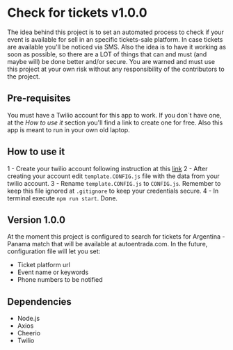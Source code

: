 # Check for tickets v1.0.0

The idea behind this project is to set an automated process to check if your event is available for sell in an specific tickets-sale platform. In case tickets are available you'll be noticed via SMS. Also the idea is to have it working as soon as possible, so there are a LOT of things that can and must (and maybe will) be done better and/or secure. You are warned and must use this project at your own risk without any responsibility of the contributors to the project.

## Pre-requisites

You must have a Twilio account for this app to work. If you don´t have one, at the _How to use it_ section you'll find a link to create one for free. Also this app is meant to run in your own old laptop.

## How to use it

1 - Create your twilio account following instruction at this [link](https://www.twilio.com/try-twilio)
2 - After creating your account edit `template.CONFIG.js` file with the data from your twilio account.
3 - Rename `template.CONFIG.js` to `CONFIG.js`. Remember to keep this file ignored at `.gitignore` to keep your credentials secure.
4 - In terminal execute `npm run start`. Done.

## Version 1.0.0

At the moment this project is configured to search for tickets for Argentina - Panama match that will be available at autoentrada.com. In the future, configuration file will let you set:

- Ticket platform url
- Event name or keywords
- Phone numbers to be notified

## Dependencies

- Node.js
- Axios
- Cheerio
- Twilio
